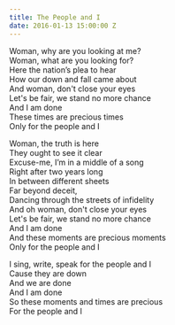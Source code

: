 ```yaml
---
title: The People and I
date: 2016-01-13 15:00:00 Z
---
```


Woman, why are you looking at me?  
Woman, what are you looking for?  
Here the nation’s plea to hear  
How our down and fall came about  
And woman, don't close your eyes  
Let's be fair, we stand no more chance  
And I am done  
These times are precious times  
Only for the people and I  

Woman, the truth is here  
They ought to see it clear  
Excuse-me, I’m in a middle of a song  
Right after two years long  
In between different sheets  
Far beyond deceit,  
Dancing through the streets of infidelity  
And oh woman, don't close your eyes  
Let's be fair, we stand no more chance  
And I am done  
And these moments are precious moments  
Only for the people and I  

I sing, write, speak for the people and I  
Cause they are down  
And we are done  
And I am done  
So these moments and times are precious  
For the people and I  